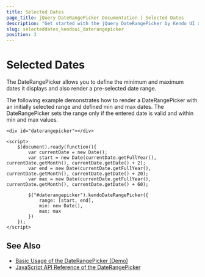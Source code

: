 ```yaml
---
title: Selected Dates
page_title: jQuery DateRangePicker Documentation | Selected Dates
description: "Get started with the jQuery DateRangePicker by Kendo UI and learn how to set the selected and the min and max values."
slug: selecteddates_kendoui_daterangepicker
position: 3
---
```


# Selected Dates

The DateRangePicker allows you to define the minimum and maximum dates it displays and also render a pre-selected date range.

The following example demonstrates how to render a DateRangePicker with an initially selected range and defined min and max dates. The DateRangePicker sets the range only if the entered date is valid and within min and max values.

    <div id="daterangepicker"></div>

    <script>
        $(document).ready(function(){
		    var currentDate = new Date();
			var start = new Date(currentDate.getFullYear(), currentDate.getMonth(), currentDate.getDate() + 2);
            var end = new Date(currentDate.getFullYear(), currentDate.getMonth(), currentDate.getDate() + 20);
			var max = new Date(currentDate.getFullYear(), currentDate.getMonth(), currentDate.getDate() + 60);

            $("#daterangepicker").kendoDateRangePicker({
                range: [start, end],
                min: new Date(),
                max: max
            })
        });
    </script>

## See Also

* [Basic Usage of the DateRangePicker (Demo)](https://demos.telerik.com/kendo-ui/daterangepicker/index)
* [JavaScript API Reference of the DateRangePicker](/api/javascript/ui/daterangepicker)
